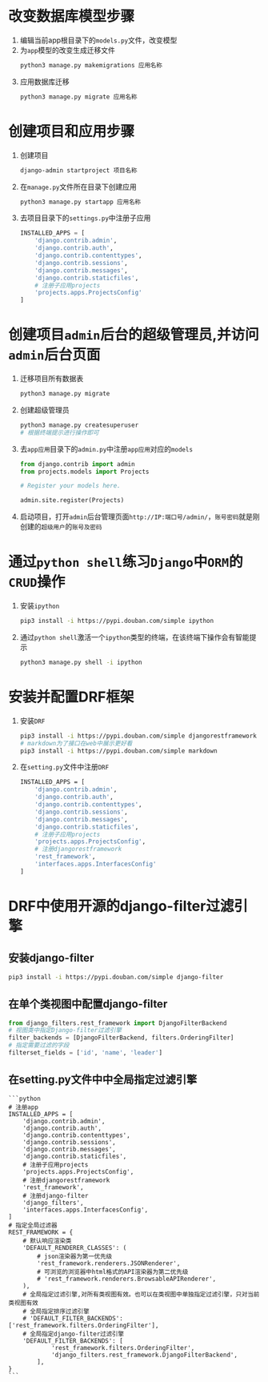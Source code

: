 # 改变数据库模型步骤
1. 编辑当前app根目录下的`models.py`文件，改变模型
2. 为`app`模型的改变生成迁移文件
    ```bash
    python3 manage.py makemigrations 应用名称
    ```
3. 应用数据库迁移
    ```bash
    python3 manage.py migrate 应用名称
    ```
# 创建项目和应用步骤
1. 创建项目
    ```bash
    django-admin startproject 项目名称
    ```
2. 在`manage.py`文件所在目录下创建应用
    ```bash
    python3 manage.py startapp 应用名称
    ```
3. 去项目目录下的`settings.py`中注册子应用
    ```python
    INSTALLED_APPS = [
        'django.contrib.admin',
        'django.contrib.auth',
        'django.contrib.contenttypes',
        'django.contrib.sessions',
        'django.contrib.messages',
        'django.contrib.staticfiles',
        # 注册子应用projects
        'projects.apps.ProjectsConfig'
    ]
    ```
# 创建项目`admin`后台的超级管理员,并访问`admin`后台页面
1. 迁移项目所有数据表
    ```bash
    python3 manage.py migrate
    ```
2. 创建超级管理员
    ```bash
    python3 manage.py createsuperuser
    # 根据终端提示进行操作即可
    ```
3. 去`app应用`目录下的`admin.py`中注册`app应用`对应的`models`
    ```python
    from django.contrib import admin
    from projects.models import Projects
    
    # Register your models here.
    
    admin.site.register(Projects)
    ```
4. 启动项目，打开`admin`后台管理页面`http://IP:端口号/admin/`，`账号密码`就是刚创建的`超级用户`的`账号及密码`
# 通过`python shell`练习`Django`中`ORM`的`CRUD`操作
1. 安装`ipython`
    ```bash
    pip3 install -i https://pypi.douban.com/simple ipython
    ```
2. 通过`python shell`激活一个`ipython`类型的终端，在该终端下操作会有智能提示
    ```bash
    python3 manage.py shell -i ipython
    ```
# 安装并配置DRF框架
1. 安装`DRF`
    ```bash
    pip3 install -i https://pypi.douban.com/simple djangorestframework
    # markdown为了接口在web中展示更好看
    pip3 install -i https://pypi.douban.com/simple markdown
    ```
2. 在`setting.py`文件中注册`DRF`
    ```bash
    INSTALLED_APPS = [
        'django.contrib.admin',
        'django.contrib.auth',
        'django.contrib.contenttypes',
        'django.contrib.sessions',
        'django.contrib.messages',
        'django.contrib.staticfiles',
        # 注册子应用projects
        'projects.apps.ProjectsConfig',
        # 注册djangorestframework
        'rest_framework',
        'interfaces.apps.InterfacesConfig'
    ]
    ```
# DRF中使用开源的django-filter过滤引擎
## 安装django-filter
```bash
pip3 install -i https://pypi.douban.com/simple django-filter
```
## 在单个类视图中配置django-filter
```python
from django_filters.rest_framework import DjangoFilterBackend
# 视图类中指定Django-filter过滤引擎
filter_backends = [DjangoFilterBackend, filters.OrderingFilter]
# 指定需要过滤的字段
filterset_fields = ['id', 'name', 'leader']
```
## 在setting.py文件中中全局指定过滤引擎
    ```python
    # 注册app
    INSTALLED_APPS = [
        'django.contrib.admin',
        'django.contrib.auth',
        'django.contrib.contenttypes',
        'django.contrib.sessions',
        'django.contrib.messages',
        'django.contrib.staticfiles',
        # 注册子应用projects
        'projects.apps.ProjectsConfig',
        # 注册djangorestframework
        'rest_framework',
        # 注册django-filter
        'django_filters',
        'interfaces.apps.InterfacesConfig',
    ]
    # 指定全局过滤器
    REST_FRAMEWORK = {
        # 默认响应渲染类
        'DEFAULT_RENDERER_CLASSES': (
            # json渲染器为第一优先级
            'rest_framework.renderers.JSONRenderer',
            # 可浏览的浏览器中html格式的API渲染器为第二优先级
            # 'rest_framework.renderers.BrowsableAPIRenderer',
        ),
        # 全局指定过滤引擎,对所有类视图有效。也可以在类视图中单独指定过滤引擎，只对当前类视图有效
        # 全局指定排序过滤引擎
        # 'DEFAULT_FILTER_BACKENDS': ['rest_framework.filters.OrderingFilter'],
        # 全局指定django-filter过滤引擎
        'DEFAULT_FILTER_BACKENDS': [
                'rest_framework.filters.OrderingFilter',
                'django_filters.rest_framework.DjangoFilterBackend',
            ],
    }
    ```